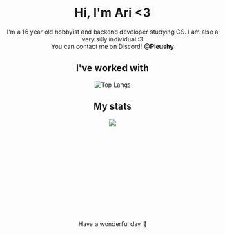 <div align="center">
<h1>Hi, I'm Ari <3</h1>

<p>I'm a 16 year old hobbyist and backend developer studying CS. I am also a very silly individual :3<br/>You can contact me on Discord! <b>@Pleushy</b></p>

<h2>I've worked with</h2>
<img src="https://skillicons.dev/icons?i=html,ts,godot,lua,python,c,linux,md,robloxstudio,vscode,cpp,cs,unity,arduino,opencv,pycharm&perline=4" alt="Top Langs">

<h2>My stats</h2>
<img src="https://github-readme-stats.vercel.app/api/top-langs/?username=Pleushy&theme=radical&line_height=10&hide_langs_below=1&layout=compact" />

<br/>
<br/>
<br/>
<br/>
<br/>
<br/>
<br/>
<br/>
<br/>
<br/>
<br/>
<br/>
<br/>
<p>Have a wonderful day 💖</p>
</div>
